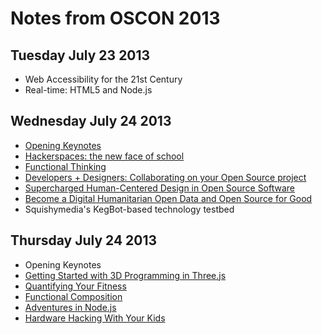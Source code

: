 # Notes from OSCON 2013

## Tuesday July 23 2013

- Web Accessibility for the 21st Century
-  Real-time: HTML5 and Node.js


## Wednesday July 24 2013

- [Opening Keynotes](https://github.com/ascott1/oscon-notes-2013/blob/master/07-24-2013-opening.md)
- [Hackerspaces: the new face of school](https://github.com/ascott1/oscon-notes-2013/blob/master/07-24-2013-hackerspaces_the_new_face_of_school.md)
- [Functional Thinking](https://github.com/ascott1/oscon-notes-2013/blob/master/07-24-2013-functional_thinking.md)
- [Developers + Designers: Collaborating on your Open Source project](https://github.com/ascott1/oscon-notes-2013/blob/master/07-24-2013-developers_%2B_designers.md)
- [Supercharged Human-Centered Design in Open Source Software](https://github.com/ascott1/oscon-notes-2013/blob/master/07-24-2013-supercharged_human-centered_design.md)
- [Become a Digital Humanitarian Open Data and Open Source for Good](https://github.com/ascott1/oscon-notes-2013/blob/master/07-24-2013-become_a_digital_humanitarian_open_data_and_open_source_for_good.md)
- Squishymedia's KegBot-based technology testbed

## Thursday July 24 2013

- Opening Keynotes
- [Getting Started with 3D Programming in Three.js](https://github.com/ascott1/oscon-notes-2013/blob/master/07-25-2013-intro_to_three.js.md)
- [Quantifying Your Fitness](https://github.com/ascott1/oscon-notes-2013/blob/master/07-25-2013-quantifying_your_fitness.md)
- [Functional Composition](https://github.com/ascott1/oscon-notes-2013/blob/master/07-25-2013-functional_composition.md)
- [Adventures in Node.js](https://github.com/ascott1/oscon-notes-2013/blob/master/07-25-2013-adventures_in_node.md)
- [Hardware Hacking With Your Kids](https://github.com/ascott1/oscon-notes-2013/blob/master/07-25-2013-hardware_hacking_with_your_kids.md)